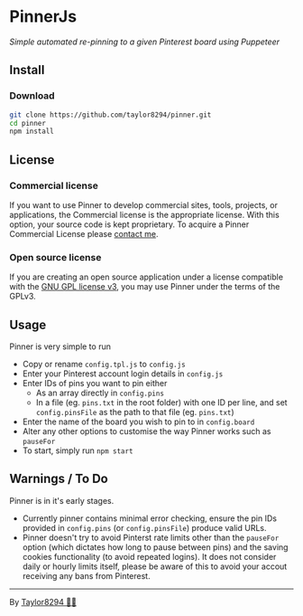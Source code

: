 # PinnerJs

_Simple automated re-pinning to a given Pinterest board using Puppeteer_

## Install

### Download

``` bash
git clone https://github.com/taylor8294/pinner.git
cd pinner
npm install
```

## License

### Commercial license

If you want to use Pinner to develop commercial sites, tools, projects, or applications, the Commercial license is the appropriate license. With this option, your source code is kept proprietary. To acquire a Pinner Commercial License please [contact me](https://www.taylrr.co.uk/).

### Open source license

If you are creating an open source application under a license compatible with the [GNU GPL license v3](https://www.gnu.org/licenses/gpl-3.0.html), you may use Pinner under the terms of the GPLv3.

## Usage

Pinner is very simple to run
+ Copy or rename `config.tpl.js` to `config.js`
+ Enter your Pinterest account login details in `config.js`
+ Enter IDs of pins you want to pin either
  - As an array directly in `config.pins`
  - In a file (eg. `pins.txt` in the root folder) with one ID per line, and set `config.pinsFile` as the path to that file  (eg. `pins.txt`)
+ Enter the name of the board you wish to pin to in `config.board`
+ Alter any other options to customise the way Pinner works such as `pauseFor`
+ To start, simply run `npm start`

## Warnings / To Do

Pinner is in it's early stages.
+ Currently pinner contains minimal error checking, ensure the pin IDs provided in `config.pins` (or `config.pinsFile`) produce valid URLs.
+ Pinner doesn't try to avoid Pinterst rate limits other than the `pauseFor` option (which dictates how long to pause between pins) and the saving cookies functionality (to avoid repeated logins). It does not consider daily or hourly limits itself, please be aware of this to avoid your accout receiving any bans from Pinterest. 

---

By [Taylor8294 🌈🐻](https://www.taylrr.co.uk/)